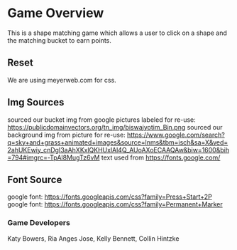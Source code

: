 # Game Overview
This is a shape matching game which allows a user to click on a shape and the matching bucket to earn points. 

## Reset
We are using meyerweb.com for css.

## Img Sources
sourced our bucket img from google pictures labeled for re-use: https://publicdomainvectors.org/tn_img/biswajyotim_Bin.png
sourced our background img from picture for re-use: https://www.google.com/search?q=sky+and+grass+animated+images&source=lnms&tbm=isch&sa=X&ved=2ahUKEwiy_cnDgI3aAhXKxlQKHUxlAl4Q_AUoAXoECAAQAw&biw=1600&bih=794#imgrc=-TpAl8MugTz6vM
text used from https://fonts.google.com/

## Font Source
google font: https://fonts.googleapis.com/css?family=Press+Start+2P
google font: https://fonts.googleapis.com/css?family=Permanent+Marker

### Game Developers
Katy Bowers, Ria Anges Jose, Kelly Bennett, Collin Hintzke